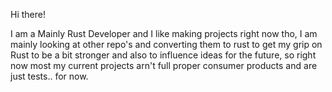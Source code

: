 Hi there!

I am a Mainly Rust Developer and I like making projects right now tho, I am mainly looking at other repo's and converting them
to rust to get my grip on Rust to be a bit stronger and also to influence ideas for the future, so right now
most my current projects arn't full proper consumer products and are just tests.. for now.
